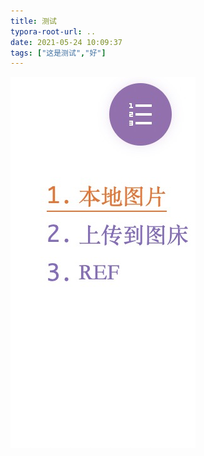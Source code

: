 ```yaml
---
title: 测试
typora-root-url: ..
date: 2021-05-24 10:09:37
tags: ["这是测试","好"]
---
```


<img src="/images/%E6%B5%8B%E8%AF%95/image-20210524101123733.png" alt="image-20210524101123733" />
